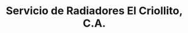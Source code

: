 ---
title: "Servicio de Radiadores El Criollito, C.A."
url: /calabozo/servicio-de-radiadores-el-criollito-c-a/
shop: general
---